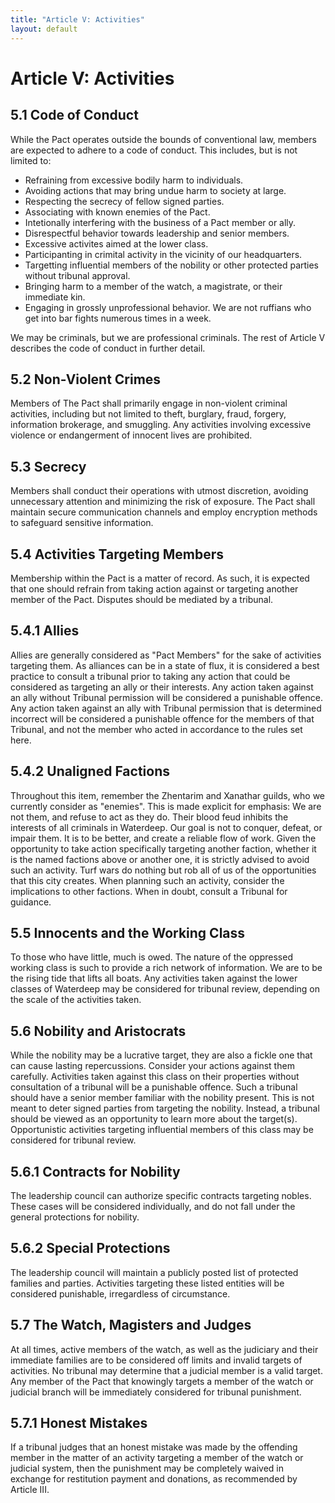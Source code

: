 ```yaml
---
title: "Article V: Activities"
layout: default
---
```

# Article V: Activities

## 5.1 Code of Conduct

While the Pact operates outside the bounds of conventional law, members are expected to adhere to a code of conduct. This includes, but is not limited to:
- Refraining from excessive bodily harm to individuals.
- Avoiding actions that may bring undue harm to society at large.
- Respecting the secrecy of fellow signed parties.
- Associating with known enemies of the Pact.
- Intetionally interfering with the business of a Pact member or ally.
- Disrespectful behavior towards leadership and senior members.
- Excessive activites aimed at the lower class.
- Participanting in crimital activity in the vicinity of our headquarters.
- Targetting influential members of the nobility or other protected parties without tribunal approval.
- Bringing harm to a member of the watch, a magistrate, or their immediate kin.
- Engaging in grossly unprofessional behavior. We are not ruffians who get into bar fights numerous times in a week.

We may be criminals, but we are professional criminals. The rest of Article V describes the code of conduct in further detail.

## 5.2 Non-Violent Crimes

Members of The Pact shall primarily engage in non-violent criminal activities, including but not limited to theft, burglary, fraud, forgery, information brokerage, and smuggling. Any activities involving excessive violence or endangerment of innocent lives are prohibited.

## 5.3 Secrecy

Members shall conduct their operations with utmost discretion, avoiding unnecessary attention and minimizing the risk of exposure. The Pact shall maintain secure communication channels and employ encryption methods to safeguard sensitive information.

## 5.4 Activities Targeting Members

Membership within the Pact is a matter of record. As such, it is expected that one should refrain from taking action against or targeting another member of the Pact. Disputes should be mediated by a tribunal.

## 5.4.1 Allies

Allies are generally considered as "Pact Members" for the sake of activities targeting them. As alliances can be in a state of flux, it is considered a best practice to consult a tribunal prior to taking any action that could be considered as targeting an ally or their interests. Any action taken against an ally without Tribunal permission will be considered a punishable offence. Any action taken against an ally with Tribunal permission that is determined incorrect will be considered a punishable offence for the members of that Tribunal, and not the member who acted in accordance to the rules set here.

## 5.4.2 Unaligned Factions

Throughout this item, remember the Zhentarim and Xanathar guilds, who we currently consider as "enemies". This is made explicit for emphasis: We are not them, and refuse to act as they do. Their blood feud inhibits the interests of all criminals in Waterdeep. Our goal is not to conquer, defeat, or impair them. It is to be better, and create a reliable flow of work. Given the opportunity to take action specifically targeting another faction, whether it is the named factions above or another one, it is strictly advised to avoid such an activity. Turf wars do nothing but rob all of us of the opportunities that this city creates. When planning such an activity, consider the implications to other factions. When in doubt, consult a Tribunal for guidance.

## 5.5 Innocents and the Working Class

To those who have little, much is owed. The nature of the oppressed working class is such to provide a rich network of information. We are to be the rising tide that lifts all boats. Any activities taken against the lower classes of Waterdeep may be considered for tribunal review, depending on the scale of the activities taken.

## 5.6 Nobility and Aristocrats

While the nobility may be a lucrative target, they are also a fickle one that can cause lasting repercussions. Consider your actions against them carefully. Activities taken against this class on their properties without consultation of a tribunal will be a punishable offence. Such a tribunal should have a senior member familiar with the nobility present. This is not meant to deter signed parties from targeting the nobility. Instead, a tribunal should be viewed as an opportunity to learn more about the target(s). Opportunistic activities targeting influential members of this class may be considered for tribunal review.

## 5.6.1 Contracts for Nobility

The leadership council can authorize specific contracts targeting nobles. These cases will be considered individually, and do not fall under the general protections for nobility.

## 5.6.2 Special Protections

The leadership council will maintain a publicly posted list of protected families and parties. Activities targeting these listed entities will be considered punishable, irregardless of circumstance.

## 5.7 The Watch, Magisters and Judges

At all times, active members of the watch, as well as the judiciary and their immediate families are to be considered off limits and invalid targets of activities. No tribunal may determine that a judicial member is a valid target. Any member of the Pact that knowingly targets a member of the watch or judicial branch will be immediately considered for tribunal punishment.

## 5.7.1 Honest Mistakes

If a tribunal judges that an honest mistake was made by the offending member in the matter of an activity targeting a member of the watch or judicial system, then the punishment may be completely waived in exchange for restitution payment and donations, as recommended by Article III.
